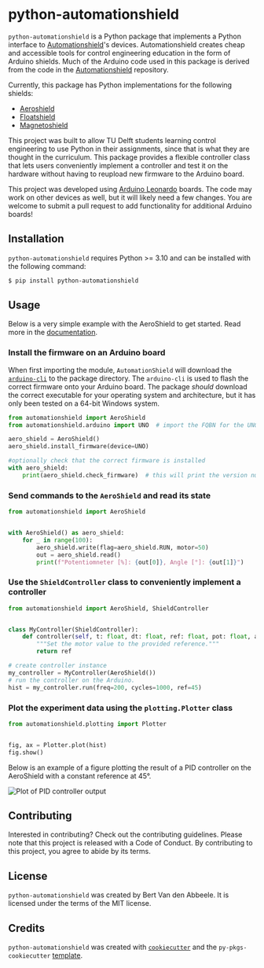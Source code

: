 # python-automationshield

`python-automationshield` is a Python package that implements a Python interface to [Automationshield](https://github.com/gergelytakacs/AutomationShield)'s devices. Automationshield creates cheap and accessible tools for control engineering education in the form of Arduino shields. Much of the Arduino code used in this package is derived from the code in the [Automationshield](https://github.com/gergelytakacs/AutomationShield) repository.

Currently, this package has Python implementations for the following shields:

- [Aeroshield](https://github.com/gergelytakacs/AutomationShield/wiki/AeroShield)
- [Floatshield](https://github.com/gergelytakacs/AutomationShield/wiki/FloatShield)
- [Magnetoshield](https://github.com/gergelytakacs/AutomationShield/wiki/MagnetoShield)

This project was built to allow TU Delft students learning control engineering to use Python in their assignments, since that is what they are thought in the curriculum. This package provides a flexible controller class that lets users conveniently implement a controller and test it on the hardware without having to reupload new firmware to the Arduino board.

This project was developed using [Arduino Leonardo](https://docs.arduino.cc/hardware/leonardo/) boards. The code may work on other devices as well, but it will likely need a few changes. You are welcome to submit a pull request to add functionality for additional Arduino boards!

## Installation

`python-automationshield` requires Python >= 3.10 and can be installed with the following command:

```bash
$ pip install python-automationshield
```

## Usage

<!-- - TODO: basic basic example, live plot visuals. link to examples -->
Below is a very simple example with the AeroShield to get started. Read more in the [documentation](https://python-automationshield.readthedocs.io).

### Install the firmware on an Arduino board

When first importing the module, `AutomationShield` will download the [`arduino-cli`](https://arduino.github.io/arduino-cli/) to the package directory. The `arduino-cli` is used to flash the correct firmware onto your Arduino board. The package _should_ download the correct executable for your operating system and architecture, but it has only been tested on a 64-bit Windows system.

```python
from automationshield import AeroShield
from automationshield.arduino import UNO  # import the FQBN for the UNO from the arduino module

aero_shield = AeroShield()
aero_shield.install_firmware(device=UNO)

#optionally check that the correct firmware is installed
with aero_shield:
    print(aero_shield.check_firmware)  # this will print the version number of the Arduino code if the firmware is correct and throw an exception otherwise.
```

### Send commands to the `AeroShield` and read its state

```python
from automationshield import AeroShield


with AeroShield() as aero_shield:
    for _ in range(100):
        aero_shield.write(flag=aero_shield.RUN, motor=50)
        out = aero_shield.read()
        print(f"Potentiomneter [%]: {out[0]}, Angle [°]: {out[1]}")
```

### Use the `ShieldController` class to conveniently implement a controller

```python
from automationshield import AeroShield, ShieldController


class MyController(ShieldController):
    def controller(self, t: float, dt: float, ref: float, pot: float, angle: float) -> float:
        """Set the motor value to the provided reference."""
        return ref

# create controller instance
my_controller = MyController(AeroShield())
# run the controller on the Arduino.
hist = my_controller.run(freq=200, cycles=1000, ref=45)
```

### Plot the experiment data using the `plotting.Plotter` class

```python
from automationshield.plotting import Plotter


fig, ax = Plotter.plot(hist)
fig.show()
```

Below is an example of a figure plotting the result of a PID controller on the AeroShield with a constant reference at 45°.

![Plot of PID controller output](https://gitlab.com/mrtreasurer/python-automationshield/-/raw/main/docs/images/pid_controller_output.png)

## Contributing

Interested in contributing? Check out the contributing guidelines. Please note that this project is released with a Code of Conduct. By contributing to this project, you agree to abide by its terms.

## License

`python-automationshield` was created by Bert Van den Abbeele. It is licensed under the terms of the MIT license.

## Credits

`python-automationshield` was created with [`cookiecutter`](https://cookiecutter.readthedocs.io/en/latest/) and the `py-pkgs-cookiecutter` [template](https://github.com/py-pkgs/py-pkgs-cookiecutter).
